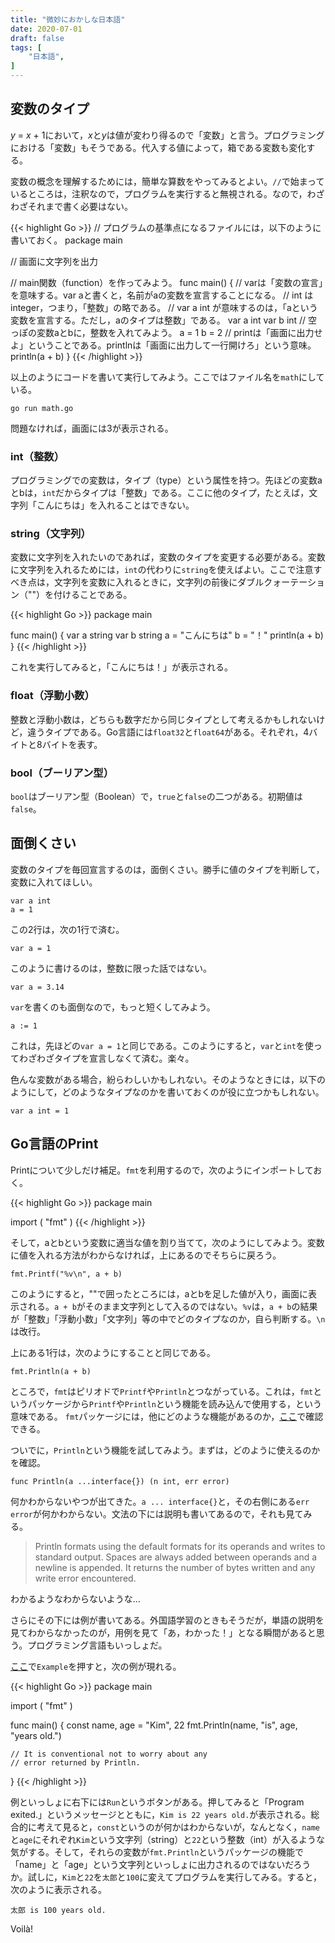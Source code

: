 ```yaml
---
title: "微妙におかしな日本語"
date: 2020-07-01
draft: false
tags: [
    "日本語",
]
---
```


## 変数のタイプ
*y* = *x* + 1において，*x*と*y*は値が変わり得るので「変数」と言う。プログラミングにおける「変数」もそうである。代入する値によって，箱である変数も変化する。

変数の概念を理解するためには，簡単な算数をやってみるとよい。`//`で始まっているところは，注釈なので，プログラムを実行すると無視される。なので，わざわざそれまで書く必要はない。


{{< highlight Go >}}
// プログラムの基準点になるファイルには，以下のように書いておく。
package main

// 画面に文字列を出力

// main関数（function）を作ってみよう。
func main() {
    // varは「変数の宣言」を意味する。var aと書くと，名前がaの変数を宣言することになる。
    // int は integer，つまり，「整数」の略である。
    // var a int が意味するのは，「aという変数を宣言する。ただし，aのタイプは整数」である。
    var a int
    var b int
    // 空っぽの変数aとbに，整数を入れてみよう。
    a = 1
    b = 2
    // printは「画面に出力せよ」ということである。printlnは「画面に出力して一行開けろ」という意味。
    println(a + b)
}
{{< /highlight >}}

以上のようにコードを書いて実行してみよう。ここではファイル名を`math`にしている。

    go run math.go

問題なければ，画面には3が表示される。

### int（整数）
プログラミングでの変数は，タイプ（type）という属性を持つ。先ほどの変数aとbは，`int`だからタイプは「整数」である。ここに他のタイプ，たとえば，文字列「こんにちは」を入れることはできない。

### string（文字列）
変数に文字列を入れたいのであれば，変数のタイプを変更する必要がある。変数に文字列を入れるためには，`int`の代わりに`string`を使えばよい。ここで注意すべき点は，文字列を変数に入れるときに，文字列の前後にダブルクォーテーション（""）を付けることである。

{{< highlight Go >}}
package main

func main() {
    var a string
    var b string
    a = "こんにちは"
    b = "！"
    println(a + b)
}
{{< /highlight >}}

これを実行してみると，「こんにちは！」が表示される。

### float（浮動小数）
整数と浮動小数は，どちらも数字だから同じタイプとして考えるかもしれないけど，違うタイプである。Go言語には`float32`と`float64`がある。それぞれ，4バイトと8バイトを表す。

### bool（ブーリアン型）
`bool`はブーリアン型（Boolean）で，`true`と`false`の二つがある。初期値は`false`。

## 面倒くさい
変数のタイプを毎回宣言するのは，面倒くさい。勝手に値のタイプを判断して，変数に入れてほしい。

    var a int
    a = 1

この2行は，次の1行で済む。

    var a = 1

このように書けるのは，整数に限った話ではない。

    var a = 3.14

`var`を書くのも面倒なので，もっと短くしてみよう。

    a := 1

これは，先ほどの`var a = 1`と同じである。このようにすると，`var`と`int`を使ってわざわざタイプを宣言しなくて済む。楽々。

色んな変数がある場合，紛らわしいかもしれない。そのようなときには，以下のようにして，どのようなタイプなのかを書いておくのが役に立つかもしれない。

    var a int = 1

## Go言語のPrint
Printについて少しだけ補足。`fmt`を利用するので，次のようにインポートしておく。

{{< highlight Go >}}
package main

import (
    "fmt"
)
{{< /highlight >}}

そして，aとbという変数に適当な値を割り当てて，次のようにしてみよう。変数に値を入れる方法がわからなければ，上にあるのでそちらに戻ろう。

    fmt.Printf("%v\n", a + b)

このようにすると，""で囲ったところには，aとbを足した値が入り，画面に表示される。`a + b`がそのまま文字列として入るのではない。`%v`は，`a + b`の結果が「整数」「浮動小数」「文字列」等の中でどのタイプなのか，自ら判断する。`\n`は改行。

上にある1行は，次のようにすることと同じである。

    fmt.Println(a + b)

ところで，`fmt`はピリオドで`Printf`や`Println`とつながっている。これは，`fmt`というパッケージから`Printf`や`Println`という機能を読み込んで使用する，という意味である。
`fmt`パッケージには，他にどのような機能があるのか，[ここ](https://golang.org/pkg/fmt/)で確認できる。

ついでに，`Println`という機能を試してみよう。まずは，どのように使えるのかを確認。

    func Println(a ...interface{}) (n int, err error)

何かわからないやつが出てきた。`a ... interface{}`と，その右側にある`err error`が何かわからない。文法の下には説明も書いてあるので，それも見てみる。

> Println formats using the default formats for its operands and writes to standard output. Spaces are always added between operands and a newline is appended. It returns the number of bytes written and any write error encountered.

わかるようなわからないような…

さらにその下には例が書いてある。外国語学習のときもそうだが，単語の説明を見てわからなかったのが，用例を見て「あ，わかった！」となる瞬間があると思う。プログラミング言語もいっしょだ。

[ここ](https://golang.org/pkg/fmt/#Println)で`Example`を押すと，次の例が現れる。

{{< highlight Go >}}
package main

import (
	"fmt"
)

func main() {
	const name, age = "Kim", 22
	fmt.Println(name, "is", age, "years old.")

	// It is conventional not to worry about any
	// error returned by Println.

}
{{< /highlight >}}

例といっしょに右下には`Run`というボタンがある。押してみると「Program exited.」というメッセージとともに，`Kim is 22 years old.`が表示される。総合的に考えて見ると，`const`というのが何かはわからないが，なんとなく，`name`と`age`にそれぞれ`Kim`という文字列（string）と`22`という整数（int）が入るような気がする。そして，それらの変数が`fmt.Println`というパッケージの機能で「name」と「age」という文字列といっしょに出力されるのではないだろうか。試しに，`Kim`と`22`を`太郎`と`100`に変えてプログラムを実行してみる。すると，次のように表示される。

    太郎 is 100 years old.

Voilà!